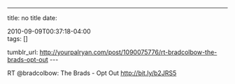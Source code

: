 ---
title: no title
date:

 2010-09-09T00:37:18-04:00  
tags:  []

tumblr_url:
http://yourpalryan.com/post/1090075776/rt-bradcolbow-the-brads-opt-out
\-\--

RT \@bradcolbow: The Brads - Opt Out <http://bit.ly/b2JRS5>
